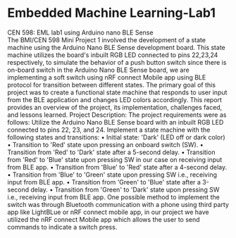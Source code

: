 # Embedded Machine Learning-Lab1
 CEN 598: EML lab1 using Arduino nano BLE Sense  
The BMI/CEN 598 Mini Project 1 involved the development of a state machine using the Arduino Nano BLE 
Sense development board. This state machine utilizes the board's inbuilt RGB LED connected to pins 
22,23,24 respectively, to simulate the behavior of a push button switch since there is on-board switch in 
the Arduino Nano BLE Sense board, we are implementing a soft switch using nRF connect Mobile app using 
BLE protocol for transition between different states. The primary goal of this project was to create a 
functional state machine that responds to user input from the BLE application and changes LED colors 
accordingly. This report provides an overview of the project, its implementation, challenges faced, and 
lessons learned.
Project Description: 
The project requirements were as follows:
Utilize the Arduino Nano BLE Sense board with an inbuilt RGB LED connected to pins 22, 23, and 24.
Implement a state machine with the following states and transitions:
• Initial state: 'Dark' (LED off or dark color)
• Transition to 'Red' state upon pressing an onboard switch (SW).
• Transition from 'Red' to 'Dark' state after a 5-second delay.
• Transition from 'Red' to 'Blue' state upon pressing SW in our case on receiving input from BLE app.
• Transition from 'Blue' to 'Red' state after a 4-second delay.
• Transition from 'Blue' to 'Green' state upon pressing SW i.e., receiving input from BLE app.
• Transition from 'Green' to 'Blue' state after a 3-second delay.
• Transition from 'Green' to 'Dark' state upon pressing SW i.e., receiving input from BLE app.
One possible method to implement the switch was through Bluetooth communication with a phone using 
third party app like LightBLue or nRF connect mobile app, in our project we have utilized the nRF connect 
Mobile app which allows the user to send commands to indicate a switch press.